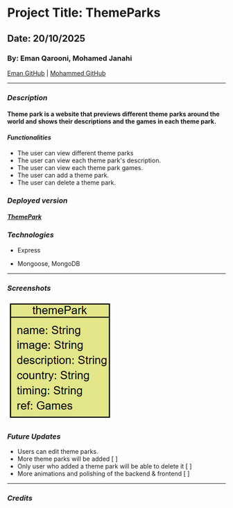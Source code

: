 # Project Title: ThemeParks
## Date: 20/10/2025
### By:  Eman Qarooni, Mohamed Janahi

[Eman GitHub](https://github.com/emanqarooni ) |
[Mohammed GitHub](https://github.com/Mohamed-Janahi)


***

### ***Description***
#### Theme park is a website that previews different theme parks around the world and shows their descriptions and the games in each theme park.

#### ***Functionalities***
* The user can view different theme parks
* The user can view each theme park's description.
* The user can view each theme park games.
* The user can add a theme park.
* The user can delete a theme park.


### ***Deployed version***

##### [ThemePark]()

### ***Technologies***
* Express

* Mongoose, MongoDB

***
### ***Screenshots***

![ERD](./public/images/erd1.png)




### ***Future Updates***
 - Users can edit theme parks.
 - More theme parks will be added [ ]
 - Only user who added a theme park will be able to delete it [ ]
 - More animations and polishing of the backend & frontend [ ]



***

### ***Credits***
#####

